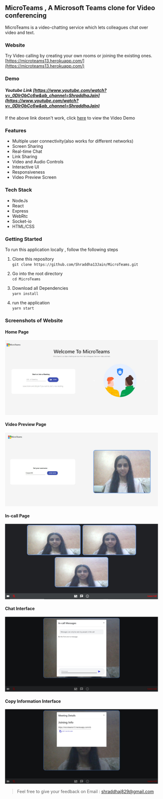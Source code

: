 ## MicroTeams , A Microsoft Teams clone for Video conferencing
MicroTeams is a video-chatting service which lets colleagues chat over video and text.  

### Website
 Try Video calling by creating your own rooms or joining the existing ones.  
  [https://microteams13.herokuapp.com/](https://microteams13.herokuapp.com/)  

### Demo 
##### Youtube Link [https://www.youtube.com/watch?v=_0DlrObCc6w&ab_channel=ShraddhaJain](https://www.youtube.com/watch?v=_0DlrObCc6w&ab_channel=ShraddhaJain)
If the above link doesn't work, click [here](https://drive.google.com/file/d/1tIYTXiMTbes1z1L04Un-G6Cztj4PnBR0/view?usp=sharing) to view the Video Demo

### Features
- Multiple user connectivity(also works for different networks)
- Screen Sharing
- Real-time Chat
- Link Sharing
- Video and Audio Controls
- Interactive UI
- Responsiveness
- Video Preview Screen

### Tech Stack 
- NodeJs
- React 
- Express
- WebRtc
- Socket-io
- HTML/CSS

### Getting Started
To run this application locally , follow the following steps 

1. Clone this repository  
  ` git clone https://github.com/Shraddha13Jain/MicroTeams.git `

2. Go into the root directory  
   ` cd MicroTeams `

3. Download all Dependencies  
   ` yarn install `

4. run the application   
  ` yarn start `
                        

### Screenshots of Website
#### Home Page
<img src="/images/home.jpeg"/>

#### Video Preview Page
<img src="/images/videoPreview.jpeg"/>

#### In-call Page
<img src="/images/inCall.jpeg"/>

#### Chat Interface
<img src="/images/chat.jpeg"/>

#### Copy Information Interface
<img src="/images/meetingDetails.jpeg"/>

> Feel free to give your feedback on Email : shraddhaj829@gmail.com